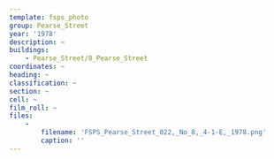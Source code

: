 ```yaml
---
template: fsps_photo
group: Pearse_Street
year: '1978'
description: ~
buildings:
    - Pearse_Street/8_Pearse_Street
coordinates: ~
heading: ~
classification: ~
section: ~
cell: ~
film_roll: ~
files:
    -
        filename: 'FSPS_Pearse_Street_022,_No_8,_4-1-E,_1978.png'
        caption: ''
---
```

